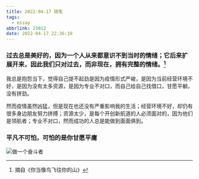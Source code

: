 ```yaml
---
title: 2022-04-17 随笔
tags:
  - essay
abbrlink: 23012
date: 2022-04-17 22:36:19
---
```


### 过去总是美好的，因为一个人从来都意识不到当时的情绪；它后来扩展开来，因此我们只对过去，而非现在，拥有完整的情绪。[^1]


我总是抱怨当下，觉得自己提不起劲是因为疫情形式严峻，是因为当前经营环境不好，是因为没有太多资源，是因为专业不对口，而自己给自己找借口，甘愿平躺，没有拼劲。

然而疫情虽然凶猛，但是现在也还没有严重影响我的生活；经营环境不好，却仍有很多身边朋友努力拼搏；资源太少，是每个开创新航道的人必须面对的，因为他们是领航者；专业不对口，然而成功的人总是能做到面面俱到。

### 平凡不可怕，可怕的是你甘愿平庸

![做一个奋斗者](http://tva1.sinaimg.cn/large/006WUTFIgy1h1d3wbjnhrj30zk0k0gor.jpg)

[^1]:摘自《你当像鸟飞往你的山》


